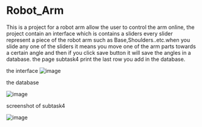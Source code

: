 # Robot_Arm
This is a project for a robot arm allow the user to control the arm online, the project contain an interface which is contains a sliders every slider represent a piece of the robot arm such as Base,Shoulders..etc.when you slide any one of the sliders it means you move one of the arm parts towards a certain angle and then if you click save button it will save the angles in a database. the page subtask4 print the last row you add in the database. 

the interface
![image](https://user-images.githubusercontent.com/85847856/123049046-c632a700-d407-11eb-8557-92e9a0ed9943.png)

the database

![image](https://user-images.githubusercontent.com/85847856/123049164-efebce00-d407-11eb-8a3b-0096f581c112.png)

screenshot of subtask4


![image](https://user-images.githubusercontent.com/85847856/123049263-07c35200-d408-11eb-98fd-8c9024f1c89f.png)
